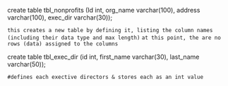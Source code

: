 
create table tbl_nonprofits (Id int, org_name varchar(100), address varchar(100), exec_dir varchar(30));

```this creates a new table by defining it, listing the column names (including their data type and max length)```
```at this point, the are no rows (data) assigned to the columns```

create table tbl_exec_dir (id int, first_name varchar(30), last_name varchar(50));

```#defines each exective directors & stores each as an int value```
